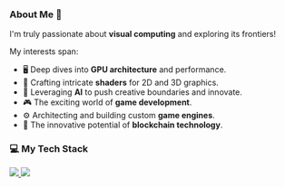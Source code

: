 ### About Me 👋

I'm truly passionate about **visual computing** and exploring its frontiers!

My interests span:
* 🖥️ Deep dives into **GPU architecture** and performance.
* 🎨 Crafting intricate **shaders** for 2D and 3D graphics.
* 🧠 Leveraging **AI** to push creative boundaries and innovate.
* 🎮 The exciting world of **game development**.
* ⚙️ Architecting and building custom **game engines**.
* 🔗 The innovative potential of **blockchain technology**.

### 💻 My Tech Stack

<a href="https://skillicons.dev">
  <img src="https://skillicons.dev/icons?i=c,cpp,rust,python,go,js,ts,react,vue,nextjs,threejs,html,css,unity,figma,ae,blender,c4d,matlab,pytorch,docker,kubernetes&perline=11" />
</a>


<a href="https://skillicons.dev">
  <img src="https://skillicons.dev/icons?i=c,cpp,rust,python,go,js,ts,react,vue,nextjs,threejs,html,css,unity,figma,ae,blender,pytorch&perline=9" />
</a>
